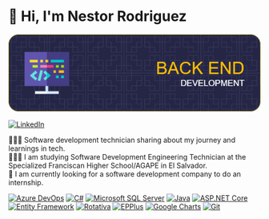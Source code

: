  # 👋 Hi, I'm Nestor Rodriguez

![Banner](Banner-2.png)

[![LinkedIn](https://img.shields.io/badge/LinkedIn-%230077B5.svg?style=for-the-badge&logo=linkedin&logoColor=white)](https://www.linkedin.com/in/nestor-adonay-rodriguez-alberto-14304b2aa/)

👩🏻‍💻 Software development technician sharing about my journey and learnings in tech.                                          
👩🏻‍🎓 I am studying Software Development Engineering Technician at the Specialized Franciscan Higher School/AGAPE in El Salvador.                                      
💭 I am currently looking for a software development company to do an internship.                         

[![Azure DevOps](https://img.shields.io/badge/Azure%20DevOps-0078D7.svg?style=for-the-badge&logo=azuredevops&logoColor=white)](https://azure.microsoft.com/en-us/services/devops/)
[![C#](https://img.shields.io/badge/C%23-800080.svg?style=for-the-badge&logo=csharp&logoColor=white)](https://docs.microsoft.com/en-us/dotnet/csharp/)
[![Microsoft SQL Server](https://img.shields.io/badge/Microsoft%20SQL%20Server-CC2927.svg?style=for-the-badge&logo=microsoftsqlserver&logoColor=white)](https://www.microsoft.com/en-us/sql-server/)
[![Java](https://img.shields.io/badge/Java-007396.svg?style=for-the-badge&logo=java&logoColor=white)](https://www.java.com/)
[![ASP.NET Core](https://img.shields.io/badge/ASP.NET%20Core-512BD4.svg?style=for-the-badge&logo=dotnet&logoColor=white)](https://dotnet.microsoft.com/apps/aspnet)
[![Entity Framework](https://img.shields.io/badge/Entity%20Framework-512BD4.svg?style=for-the-badge&logo=dotnet&logoColor=white)](https://docs.microsoft.com/en-us/ef/)
[![Rotativa](https://img.shields.io/badge/Rotativa.AspNetCore-512BD4.svg?style=for-the-badge&logo=dotnet&logoColor=white)](https://github.com/webgio/Rotativa.AspNetCore)
[![EPPlus](https://img.shields.io/badge/EPPlus-512BD4.svg?style=for-the-badge&logo=dotnet&logoColor=white)](https://github.com/EPPlusSoftware/EPPlus)
[![Google Charts](https://img.shields.io/badge/Google%20Charts-4285F4.svg?style=for-the-badge&logo=google&logoColor=white)](https://developers.google.com/chart)
[![Git](https://img.shields.io/badge/Git-F05032.svg?style=for-the-badge&logo=git&logoColor=white)](https://git-scm.com/)
